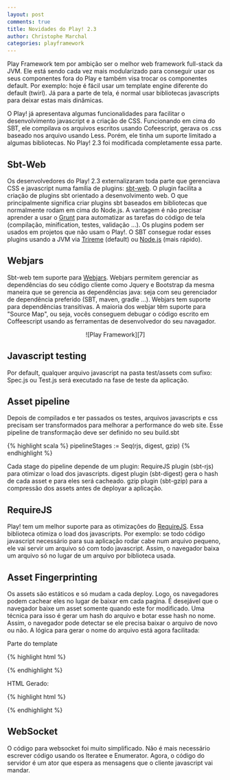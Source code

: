 ```yaml
---
layout: post
comments: true
title: Novidades do Play! 2.3
author: Christophe Marchal
categories: playframework
---
```



Play Framework tem por ambição ser o melhor web framework full-stack da JVM. Ele está sendo cada vez mais modularizado para conseguir usar os seus componentes fora do Play e também visa trocar os componentes default. Por exemplo: hoje é fácil usar um template engine diferente do default (twirl). Já para a parte de tela, é normal usar bibliotecas javascripts para deixar estas mais dinâmicas.

O Play! já apresentava algumas funcionalidades para facilitar o desenvolvimento javascript e a criação de CSS. Funcionando em cima do SBT, ele compilava os arquivos escritos usando Cofeescript, gerava os .css baseado nos arquivo usando Less. Porém, ele tinha um suporte limitado a algumas bibliotecas. No Play! 2.3 foi modificada completamente essa parte.


Sbt-Web
---------------------

Os desenvolvedores do Play! 2.3 externalizaram toda parte que gerenciava CSS e javascript numa família de plugins: [sbt-web][1]. O plugin facilita a criação de plugins sbt orientado a desenvolvimento web. O que principalmente significa criar plugins sbt baseados em bibliotecas que normalmente rodam em cima do Node.js. A vantagem é não precisar aprender a usar o [Grunt][2] para automatizar as tarefas do código de tela (compilação, minification, testes, validação ...). Os plugins podem ser usados em projetos que não usam o Play!. O SBT consegue rodar esses plugins usando a JVM via [Trireme][3] (default) ou [Node.js][4] (mais rápido).

Webjars
---------------------

Sbt-web tem suporte para [Webjars][5]. Webjars permitem gerenciar as dependências do seu código cliente como Jquery e Bootstrap da mesma maneira que se gerencia as dependências java: seja com seu gerenciador de dependência preferido (SBT, maven, gradle ...). Webjars tem suporte para dependências transitivas. A maioria dos webjar têm suporte para "Source Map",  ou seja, vocês conseguem debugar o código escrito em Coffeescript usando as ferramentas de desenvolvedor do seu navagador.

<center>
![Play Framework][7]
</center>


Javascript testing
---------------------

Por default, qualquer arquivo javascript na pasta test/assets com sufixo: Spec.js ou Test.js será executado na fase de teste da aplicação.


Asset pipeline
---------------------

Depois de compilados e ter passados os testes, arquivos javascripts e css precisam ser transformados para melhorar a performance do web site. Esse pipeline de transformação deve ser definido no seu build.sbt

{% highlight scala %}
pipelineStages := Seq(rjs, digest, gzip)
{% endhighlight %}

Cada stage do pipeline depende de um plugin:
RequireJS plugin (sbt-rjs) para otimizar o load dos javascripts.
digest plugin (sbt-digest) gera o hash de cada asset e para eles será cacheado.
gzip plugin (sbt-gzip) para a compressão dos assets antes de deployar a aplicação.

RequireJS
---------------------

Play! tem um melhor suporte para as otimizações do [RequireJS][6]. Essa biblioteca otimiza o load dos javascripts. Por exemplo: se todo código javascript necessário para sua aplicação rodar cabe num arquivo pequeno, ele vai servir um arquivo só com todo javascript. Assim, o navegador baixa um arquivo só no lugar de um arquivo por biblioteca usada.

Asset Fingerprinting
---------------------

Os assets são estáticos e só mudam a cada deploy. Logo, os navegadores podem cachear eles no lugar de baixar em cada pagina. É desejável que o navegador baixe um asset somente quando este for modificado. Uma técnica para isso é gerar um hash do arquivo e botar esse hash no nome. Assim, o navegador pode detectar se ele precisa baixar o arquivo de novo ou não. A lógica para gerar o nome do arquivo está agora facilitada:

Parte do template

{% highlight html %}
<link rel=”stylesheet” media=”screen” href=”@routes.Assets.versioned(“stylesheets/main.css”)”>
{% endhighlight %}

HTML Gerado:

{% highlight html %}
<link rel=”stylesheet” media=”screen” href=”/assets/public/84a01dc6c53f0d2a58a2f7ff9e17a294-main.css”>
{% endhighlight %}


WebSocket
---------------------

O código para websocket foi muito simplificado. Não é mais necessário escrever código usando os Iteratee e Enumerator. Agora, o código do servidor é um ator que espera as mensagens que o cliente javascript vai mandar.

[1]: https://github.com/sbt/sbt-web#sbt-web "sbt-web"
[2]: http://gruntjs.com/ "Grunt"
[3]: https://github.com/apigee/trireme#trireme "Trireme"
[4]: http://nodejs.org/ "Node"
[5]: http://www.webjars.org/ "Webjars"
[6]: http://requirejs.org/ "RequireJS"
[7]: /public/play.png "Play Framework"